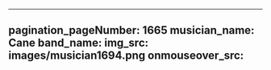 ------
pagination_pageNumber: 1665
musician_name: Cane
band_name: 
img_src: images/musician1694.png
onmouseover_src: 
------